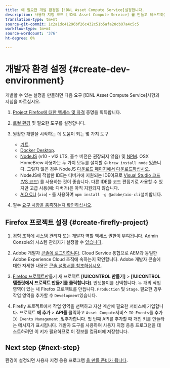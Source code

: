 ```yaml
---
title: 에 필요한 개발 환경을 [!DNL Asset Compute Service]설정합니다.
description: 사용자 지정 코드 [!DNL Asset Compute Service] 를 만들고 테스트하는 개발자 환경 설정
translation-type: tm+mt
source-git-commit: 1c2a1dc41296bf26c432c51b5afa20cb07a4c5c5
workflow-type: tm+mt
source-wordcount: '376'
ht-degree: 0%

---
```



# 개발자 환경 설정 {#create-dev-environment}

개발할 수 있는 설정을 만들려면 다음 요구 [!DNL Asset Compute Service]사항과 지침을 따르십시오.

1. [Project Firefox에 대한 액세스 및 자격](https://github.com/AdobeDocs/project-firefly/blob/master/getting_started/setup.md#acquire-access-and-credentials) 증명을 획득합니다.

1. [로컬 환경](https://github.com/AdobeDocs/project-firefly/blob/master/getting_started/setup.md#local-environment-set-up) 및 필요한 도구를 설정합니다.

1. 원활한 개발을 시작하는 데 도움이 되는 몇 가지 도구

   * [기트](https://git-scm.com/).
   * [Docker Desktop](https://www.docker.com/get-started).
   * [NodeJS](https://nodejs.org) (v10 - v12 LTS, 홀수 버전은 권장되지 않음) 및 [NPM](https://www.npmjs.com). OSX HomeBrew 사용자는 두 가지 모두를 설치할 수 `brew install node` 있습니다. 그렇지 않은 경우 NodeJS [다운로드 페이지에서 다운로드하십시오](https://nodejs.org/en/).
   * NodeJS에 적합한 IDE는 디버거에 지원되는 IDE이므로 [Visual Studio 코드(VS 코드)](https://code.visualstudio.com) 를 사용하는 것이 좋습니다. 다른 IDE를 코드 편집기로 사용할 수 있지만 고급 사용(예: 디버거)은 아직 지원되지 않습니다.
   * [AIO CLI](https://github.com/adobe/aio-cli) (`aio`) - 를 사용하여 `npm install -g @adobe/aio-cli`설치합니다.

1. 필수 [요구 사항을 충족하는지 확인하십시오](/help/understand-extensibility.md#prerequisites-and-provisioning).

## Firefox 프로젝트 설정 {#create-firefly-project}

1. 경험 조직에 시스템 관리자 또는 개발자 역할 액세스 권한이 부여됩니다. Admin Console의 시스템 관리자가 설정할 수 [있습니다](https://adminconsole.adobe.com/overview).

1. Adobe 개발자 [콘솔에 로그인합니다](https://console.adobe.io/). Cloud Service 통합으로 AEM과 동일한 Adobe Experience Cloud 조직에 속하는지 확인합니다. Adobe 개발자 콘솔에 대한 자세한 내용은 [콘솔 설명서를 참조하십시오](https://www.adobe.io/apis/experienceplatform/console/docs.html).

1. [Firefox 프로젝트](https://www.adobe.io/apis/experienceplatform/project-firefly/docs.html#!AdobeDocs/project-firefly/master/getting_started/first_app.md)만들기 새 프로젝트 **[!UICONTROL 만들기]** > **[!UICONTROL 템플릿에서 프로젝트 만들기를 클릭합니다]**. 반딧불이를 선택합니다. 두 개의 작업 영역이 있는 새 Firefox 프로젝트를 만듭니다. `Production` 및 `Stage`. 필요한 경우 작업 영역을 추가할 수 `Development`있습니다.

1. Firefly 프로젝트에서 작업 영역을 선택하고 자산 계산에 필요한 서비스에 가입합니다. 프로젝트 **에 추가** > **API를** 클릭하고 `Asset Compute`서비스 `IO Events`를 추가 `IO Events Management` ,및추가합니다. 첫 번째 API를 추가할 때 개인 키를 만들라는 메시지가 표시됩니다. 개발자 도구를 사용하여 사용자 지정 응용 프로그램을 테스트하려면 이 키가 필요하므로 이 정보를 컴퓨터에 저장합니다.

## Next step {#next-step}

환경이 설정되면 사용자 지정 응용 프로그램 [을 만들 준비가 됩니다](develop-custom-application.md).

<!-- TBD items for later:
 
* Any steps in the beginning that lead to gotchas later should be called out for caution? For example,
  * don't change some defaults initially
  * know risks when deviating from standard path
  * naming conventions to follow
  * Retrieve and format credentials (YAML file details)
-->
